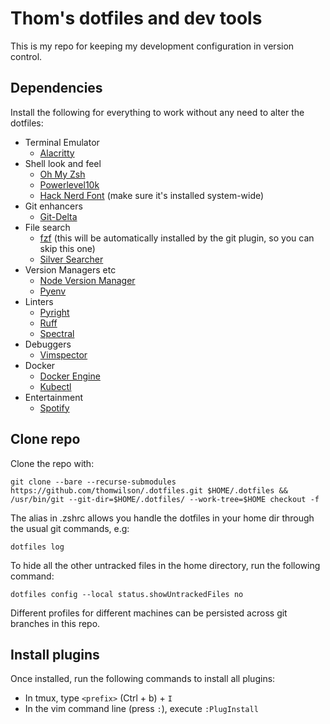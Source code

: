 # Thom's dotfiles and dev tools

This is my repo for keeping my development configuration in version control.

## Dependencies

Install the following for everything to work without any need to alter the dotfiles:

- Terminal Emulator
    - [Alacritty](https://github.com/alacritty/alacritty/blob/master/INSTALL.md)
- Shell look and feel
    - [Oh My Zsh](https://github.com/ohmyzsh/ohmyzsh)
    - [Powerlevel10k](https://github.com/romkatv/powerlevel10k)
    - [Hack Nerd Font](https://github.com/ryanoasis/nerd-fonts/tree/master/patched-fonts/Hack) (make sure it's installed system-wide)
- Git enhancers
    - [Git-Delta](https://github.com/dandavison/delta)
- File search
    - [fzf](https://github.com/junegunn/fzf) (this will be automatically installed by the git plugin, so you can skip this one)
    - [Silver Searcher](https://github.com/ggreer/the_silver_searcher)
- Version Managers etc
    - [Node Version Manager](https://github.com/nvm-sh/nvm)
    - [Pyenv](https://github.com/pyenv/pyenv)
- Linters
    - [Pyright](https://github.com/microsoft/pyright)
    - [Ruff](https://docs.astral.sh/ruff/installation/)
    - [Spectral](https://github.com/stoplightio/spectral)
- Debuggers
    - [Vimspector](https://github.com/puremourning/vimspector)
- Docker
    - [Docker Engine](https://docs.docker.com/engine/install/debian/#install-using-the-repository)
    - [Kubectl](https://github.com/kubernetes/kubectl)
- Entertainment
    - [Spotify](https://www.spotify.com/de-en/download/linux)

## Clone repo

Clone the repo with:

`git clone --bare --recurse-submodules https://github.com/thomwilson/.dotfiles.git $HOME/.dotfiles && /usr/bin/git --git-dir=$HOME/.dotfiles/ --work-tree=$HOME checkout -f`

The alias in .zshrc allows you handle the dotfiles in your home dir through the usual git commands, e.g:

`dotfiles log`

To hide all the other untracked files in the home directory, run the following command:

`dotfiles config --local status.showUntrackedFiles no`

Different profiles for different machines can be persisted across git branches in this repo.

## Install plugins

Once installed, run the following commands to install all plugins:

- In tmux, type `<prefix>` (Ctrl + b) + `I`
- In the vim command line (press `:`), execute `:PlugInstall`
